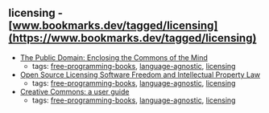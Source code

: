 licensing - [www.bookmarks.dev/tagged/licensing](https://www.bookmarks.dev/tagged/licensing)
---
* [The Public Domain: Enclosing the Commons of the Mind](http://www.thepublicdomain.org/download/)
    * tags: [free-programming-books](../tagged/free-programming-books.md), [language-agnostic](../tagged/language-agnostic.md), [licensing](../tagged/licensing.md)
* [Open Source Licensing Software Freedom and Intellectual Property Law](http://rosenlaw.com/oslbook/)
    * tags: [free-programming-books](../tagged/free-programming-books.md), [language-agnostic](../tagged/language-agnostic.md), [licensing](../tagged/licensing.md)
* [Creative Commons: a user guide](http://www.aliprandi.org/cc-user-guide/)
    * tags: [free-programming-books](../tagged/free-programming-books.md), [language-agnostic](../tagged/language-agnostic.md), [licensing](../tagged/licensing.md)
